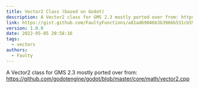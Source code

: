 ```yaml
---
title: Vector2 Class (based on Godot)
description: A Vector2 class for GMS 2.3 mostly ported over from: https://github.com/godotengine/godot/blob/master/core/math/vector2.cpp
link: https://gist.github.com/FaultyFunctions/a81ad69046b3b3966b531cb592da6bac
version: 1.0.0
date: 2022-05-05 20:58:16
tags:
  - vectors
authors:
  - Faulty
---
```


A Vector2 class for GMS 2.3 mostly ported over from: https://github.com/godotengine/godot/blob/master/core/math/vector2.cpp